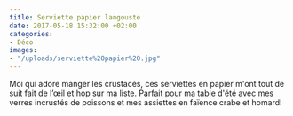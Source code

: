 ```yaml
---
title: Serviette papier langouste
date: 2017-05-18 15:32:00 +02:00
categories:
- Déco
images:
- "/uploads/serviette%20papier%20.jpg"
---
```


Moi qui adore manger les crustacés, ces serviettes en papier m'ont tout de suit fait de l’œil et hop sur ma liste. Parfait pour ma table d'été avec mes verres incrustés de poissons et mes assiettes en faïence crabe et homard!
